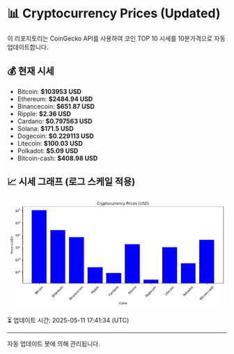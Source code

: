 
# 📊 Cryptocurrency Prices (Updated)

이 리포지토리는 CoinGecko API를 사용하여 코인 TOP 10 시세를 10분가격으로 자동 업데이트합니다.

## 💰 현재 시세
- Bitcoin: **$103953 USD**
- Ethereum: **$2484.94 USD**
- Binancecoin: **$651.87 USD**
- Ripple: **$2.36 USD**
- Cardano: **$0.797563 USD**
- Solana: **$171.5 USD**
- Dogecoin: **$0.229113 USD**
- Litecoin: **$100.03 USD**
- Polkadot: **$5.09 USD**
- Bitcoin-cash: **$408.98 USD**

## 📈 시세 그래프 (로그 스케일 적용)
![Crypto Prices](crypto_prices.png)

⏳ 업데이트 시간: 2025-05-11 17:41:34 (UTC)

---
자동 업데이트 봇에 의해 관리됩니다.

